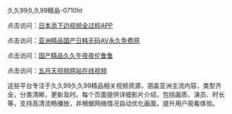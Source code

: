 久久99久久99精品-0710ht

点击访问：<a href="https://heiliaoow5kzm.pages.dev">日本添下边视频全过程APP</a>

点击访问：<a href="https://heiliao2dmwwy.pages.dev">亚洲精品国产日韩无码AV永久免费网</a>

点击访问：<a href="https://heiliaoll4qsx.pages.dev">国产精品久久午夜夜伦鲁鲁</a>

点击访问：<a href="https://heiliaowzu4ur.pages.dev">五月天视频网站在线视频</a>

这些平台专注于久久99久久99精品相关视频资源，涵盖亚洲主流内容，类型齐全，分类清晰，更新及时。每个页面提供详细影片介绍，包括画质、演员、时长等，支持高清流畅播放，并根据网络情况自动优化画面，提升用户观看体验。

<span style="display:none;">[Canonical link](）</span>
